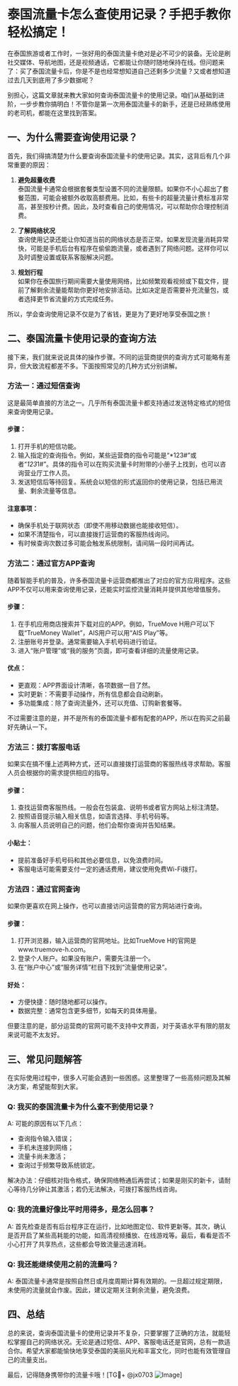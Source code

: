 # 泰国流量卡怎么查使用记录？手把手教你轻松搞定！

在泰国旅游或者工作时，一张好用的泰国流量卡绝对是必不可少的装备。无论是刷社交媒体、导航地图，还是视频通话，它都能让你随时随地保持在线。但问题来了：买了泰国流量卡后，你是不是也经常想知道自己还剩多少流量？又或者想知道过去几天到底用了多少数据呢？

别担心，这篇文章就来教大家如何查询泰国流量卡的使用记录。咱们从基础到进阶，一步步教你搞明白！不管你是第一次用泰国流量卡的新手，还是已经熟练使用的老司机，都能在这里找到答案。

## 一、为什么需要查询使用记录？

首先，我们得搞清楚为什么要查询泰国流量卡的使用记录。其实，这背后有几个非常重要的原因：

1. **避免超量收费**  
   泰国流量卡通常会根据套餐类型设置不同的流量限额。如果你不小心超出了套餐范围，可能会被额外收取高额费用。比如，有些卡的超量流量计费标准非常高，甚至按秒计费。因此，及时查看自己的使用情况，可以帮助你合理控制消费。

2. **了解网络状况**  
   查询使用记录还能让你知道当前的网络状态是否正常。如果发现流量消耗异常快，可能是手机后台有程序在偷偷跑流量，或者遇到了网络问题。这样你可以及时调整设置或联系客服解决问题。

3. **规划行程**  
   如果你在泰国旅行期间需要大量使用网络，比如频繁观看视频或下载文件，提前了解剩余流量能帮助你更好地安排活动。比如决定是否需要补充流量包，或者选择更节省流量的方式完成任务。

所以，学会查询使用记录不仅是为了省钱，更是为了更好地享受泰国之旅！

## 二、泰国流量卡使用记录的查询方法

接下来，我们就来说说具体的操作步骤。不同的运营商提供的查询方式可能略有差异，但大致流程都差不多。下面按照常见的几种方式分别讲解。

### 方法一：通过短信查询

这是最简单直接的方法之一。几乎所有泰国流量卡都支持通过发送特定格式的短信来查询使用记录。

#### 步骤：
1. 打开手机的短信功能。
2. 输入指定的查询指令。例如，某些运营商的指令可能是“*123#”或者“*123*1#”。具体的指令可以在购买流量卡时附带的小册子上找到，也可以咨询营业厅工作人员。
3. 发送短信后等待回复。系统会以短信的形式返回你的使用记录，包括已用流量、剩余流量等信息。

#### 注意事项：
- 确保手机处于联网状态（即使不用移动数据也能接收短信）。
- 如果不清楚指令，可以直接拨打运营商的客服热线询问。
- 有时候查询次数过多可能会触发系统限制，请间隔一段时间再试。

### 方法二：通过官方APP查询

随着智能手机的普及，许多泰国流量卡运营商都推出了对应的官方应用程序。这些APP不仅可以用来查询使用记录，还能实时监控流量消耗并提供其他增值服务。

#### 步骤：
1. 在手机应用商店搜索并下载对应的APP。例如，TrueMove H用户可以下载“TrueMoney Wallet”，AIS用户可以用“AIS Play”等。
2. 注册账号并登录。通常需要输入手机号码进行验证。
3. 进入“账户管理”或“我的服务”页面，即可查看详细的流量使用记录。

#### 优点：
- 更直观：APP界面设计清晰，各项数据一目了然。
- 实时更新：不需要手动操作，所有信息都会自动刷新。
- 多功能集成：除了查询流量外，还可以充值、订购新套餐等。

不过需要注意的是，并不是所有的泰国流量卡都有配套的APP，所以在购买之前最好先确认一下。

### 方法三：拨打客服电话

如果实在搞不懂上述两种方式，还可以直接拨打运营商的客服热线寻求帮助。客服人员会根据你的需求提供相应的指导。

#### 步骤：
1. 查找运营商客服热线。一般会在包装盒、说明书或者官方网站上标注清楚。
2. 按照语音提示输入相关信息，如语言选择、手机号码等。
3. 向客服人员说明自己的问题，他们会帮你查询并告知结果。

#### 小贴士：
- 提前准备好手机号码和其他必要信息，以免浪费时间。
- 客服电话可能需要支付一定的通话费用，建议使用免费Wi-Fi拨打。

### 方法四：通过官网查询

如果你更喜欢在网上操作，也可以直接访问运营商的官方网站进行查询。

#### 步骤：
1. 打开浏览器，输入运营商的官网地址。比如TrueMove H的官网是www.truemove-h.com。
2. 登录个人账户。如果没有账户，需要先注册一个。
3. 在“账户中心”或“服务详情”栏目下找到“流量使用记录”。

#### 好处：
- 方便快捷：随时随地都可以操作。
- 数据完整：通常包含更多细节，如每天的具体用量。

但要注意的是，部分运营商的官网可能不支持中文界面，对于英语水平有限的朋友来说可能不太友好。

## 三、常见问题解答

在实际使用过程中，很多人可能会遇到一些困惑。这里整理了一些高频问题及其解决方案，希望能帮到大家。

### Q: 我买的泰国流量卡为什么查不到使用记录？
A: 可能的原因有以下几点：
- 查询指令输入错误；
- 手机未连接到网络；
- 流量卡尚未激活；
- 查询过于频繁导致系统锁定。

解决办法：仔细核对指令格式，确保网络畅通后再尝试；如果是刚买的新卡，请耐心等待几分钟让其激活；若仍无法解决，可拨打客服热线咨询。

### Q: 我的流量好像比平时用得多，是怎么回事？
A: 首先检查是否有后台程序正在运行，比如地图定位、软件更新等。其次，确认是否开启了某些高耗能的功能，如高清视频播放、在线游戏等。最后，看看是否不小心打开了共享热点，这些都会导致流量迅速消耗。

### Q: 我还能继续使用之前的流量吗？
A: 泰国流量卡通常是按照自然日或月度周期计算有效期的。一旦超过规定期限，未使用的流量就会作废。因此，建议定期关注剩余流量，避免浪费。

## 四、总结

总的来说，查询泰国流量卡的使用记录并不复杂，只要掌握了正确的方法，就能轻松掌握自己的网络状况。无论是通过短信、APP、客服电话还是官网，总有一款适合你。希望大家都能愉快地享受泰国的美丽风光和丰富文化，同时也能有效管理自己的流量支出。

最后，记得随身携带你的流量卡哦！[TG💪+ @jx0703 ![Image](https://github.com/user-attachments/assets/dbca1d08-cadb-493c-b0ec-ad6f7a83f270)]